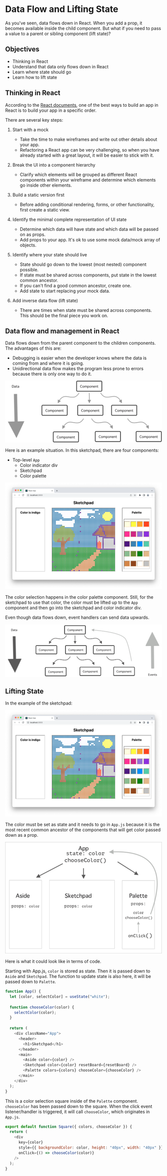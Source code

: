 # Data Flow and Lifting State

As you've seen, data flows down in React. When you add a prop, it becomes available inside the child component. But what if you need to pass a value to a parent or sibling component (lift state)?

## Objectives

- Thinking in React
- Understand that data only flows down in React
- Learn where state should go
- Learn how to lift state

## Thinking in React

According to the [React documents](https://react.dev/learn/thinking-in-react), one of the best ways to build an app in React is to build your app in a specific order.

There are several key steps:

1. Start with a mock

   - Take the time to make wireframes and write out other details about your app.
   - Refactoring a React app can be very challenging, so when you have already started with a great layout, it will be easier to stick with it.

1. Break the UI into a component hierarchy

   - Clarify which elements will be grouped as different React components within your wireframe and determine which elements go inside other elements.

1. Build a static version first

   - Before adding conditional rendering, forms, or other functionality, first create a static view.

1. Identify the minimal complete representation of UI state

   - Determine which data will have state and which data will be passed on as props.
   - Add props to your app. It's ok to use some mock data/mock array of objects.

1. Identify where your state should live

   - State should go down to the lowest (most nested) component possible.
   - If state must be shared across components, put state in the lowest common ancestor.
   - If you can't find a good common ancestor, create one.
   - Add state to start replacing your mock data.

1. Add inverse data flow (lift state)

   - There are times when state must be shared across components. This should be the final piece you work on.

## Data flow and management in React

Data flows down from the parent component to the children components. The advantages of this are:

- Debugging is easier when the developer knows where the data is coming from and where it is going.
- Unidirectional data flow makes the program less prone to errors because there is only one way to do it.

![data follows down](./assets/data-flows-down.png)

Here is an example situation. In this sketchpad, there are four components:

- Top-level `App`
  - Color indicator div
  - Sketchpad
  - Color palette

![](./assets/share-state-sketchpad.png)

The color selection happens in the color palette component. Still, for the sketchpad to use that color, the color must be lifted up to the `App` component and then go into the sketchpad and color indicator div.

Even though data flows down, event handlers can send data upwards.

![lifting state](./assets/lift-state.png)

## Lifting State

In the example of the sketchpad:

![](./assets/share-state-sketchpad.png)

The color must be set as state and it needs to go in `App.js` because it is the most recent common ancestor of the components that will get color passed down as a prop.

![sketchpad data flow](./assets/sketchpad-dataflow.png)

Here is what it could look like in terms of code.

Starting with App.js, `color` is stored as state. Then it is passed down to `Aside` and `Sketchpad`. The function to update state is also here, it will be passed down to `Palette`.

```js
function App() {
  let [color, selectColor] = useState("white");

  function chooseColor(color) {
    selectColor(color);
  }

  return (
    <div className="App">
      <header>
        <h1>Sketchpad</h1>
      </header>
      <main>
        <Aside color={color} />
        <Sketchpad color={color} resetBoard={resetBoard} />
        <Palette colors={colors} chooseColor={chooseColor} />
      </main>
    </div>
  );
}
```

This is a color selection square inside of the `Palette` component.
`chooseColor` has been passed down to the square. When the click event listener/handler is triggered, it will call `chooseColor`, which originates in `App.js`.

```js
export default function Square({ colors, chooseColor }) {
  return (
    <div
      key={color}
      style={{ backgroundColor: color, height: "40px", width: "40px" }}
      onClick={() => chooseColor(color)}
    />
  );
}
```
